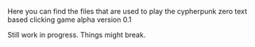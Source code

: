 Here you can find the files that are used to play the cypherpunk zero text based clicking game alpha version 0.1

Still work in progress. Things might break.
